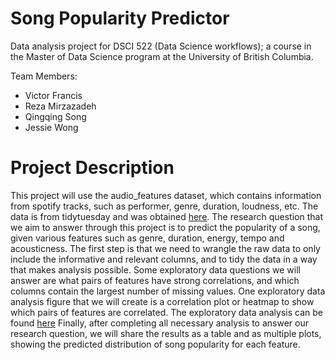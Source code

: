 # Song Popularity Predictor
Data analysis project for DSCI 522 (Data Science workflows); a course in the Master of Data Science program at the University of British Columbia.

Team Members:
* Victor Francis
* Reza Mirzazadeh
* Qingqing Song
* Jessie Wong

# Project Description
This project will use the audio_features dataset, which contains information from spotify tracks, such as performer, genre, duration, loudness, etc. The data is from tidytuesday and was obtained [here](https://github.com/rfordatascience/tidytuesday/blob/master/data/2021/2021-09-14/readme.md).
The research question that we aim to answer through this project is to predict the popularity of a song, given various features such as genre, duration, energy, tempo and acousticness. 
The first step is that we need to wrangle the raw data to only include the informative and relevant columns, and to tidy the data in a way that makes analysis possible. Some exploratory data questions we will answer are what pairs of features have strong correlations, and which columns contain the largest number of missing values. One exploratory data analysis figure that we will create is a correlation plot or heatmap to show which pairs of features are correlated.
The exploratory data analysis can be found  [here](https://github.com/jessie14/DSCI_522_Spotify_Track_Popularity_Predictor/tree/main/eda)
Finally, after completing all necessary analysis to answer our research question, we will share the results as a table and as multiple plots, showing the predicted distribution of song popularity for each feature.


